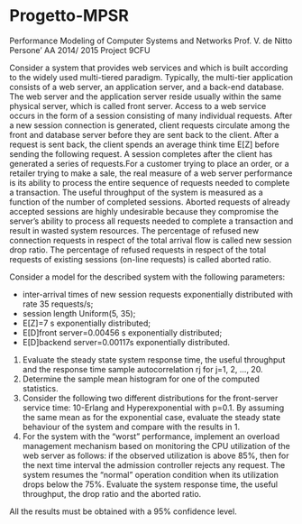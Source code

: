 # Progetto-MPSR
Performance Modeling of Computer Systems and Networks
Prof. V. de Nitto Persone’
AA 2014/ 2015 Project 9CFU

Consider a system that provides web services and which is built according to the widely used multi-tiered paradigm. Typically, the multi-tier application consists of a web server, an application server, and a back-end database. The web server and the application server reside usually within the same physical server, which is called front server. Access to a web service occurs in the form of a session consisting of many individual requests. After a new session connection is generated, client requests circulate among the front and database server before they are sent back to the client. After a request is sent back, the client spends an average think time E[Z] before sending the following request. A session completes after the client has generated a series of requests.For a customer trying to place an order, or a retailer trying to make a sale, the real measure of a web server performance is its ability to process the entire sequence of requests needed to complete a transaction. The useful throughput of the system is measured as a function of the number of completed sessions. Aborted requests of already accepted sessions are highly undesirable because they compromise the server’s ability to process all requests needed to complete a transaction and result in wasted system resources. The percentage of refused new connection requests in respect of the total arrival flow is called new session drop ratio. The percentage of refused requests in respect of the total requests of existing sessions (on-line requests) is called aborted ratio.

Consider a model for the described system with the following parameters:

* inter-arrival times of new session requests exponentially distributed with rate 35 requests/s;
* session length Uniform(5, 35);
* E[Z]=7 s exponentially distributed;
* E[D]front server=0.00456 s exponentially distributed;
* E[D]backend server=0.00117s exponentially distributed.

1. Evaluate the steady state system response time, the useful throughput and the response time sample autocorrelation rj for j=1, 2, ..., 20.
2. Determine the sample mean histogram for one of the computed statistics.
3. Consider the following two different distributions for the front-server service time: 10-Erlang and Hyperexponential with p=0.1. By assuming the same mean as for the exponential case, evaluate the steady state behaviour of the system and compare with the results in 1.
4. For the system with the “worst” performance, implement an overload management mechanism based on monitoring the CPU utilization of the web server as follows: if the observed utilization is above 85%, then for the next time interval the admission controller rejects any request. The system resumes the “normal” operation condition when its utilization drops below the 75%. Evaluate the system response time, the useful throughput, the drop ratio and the aborted ratio.

All the results must be obtained with a 95% confidence level.
